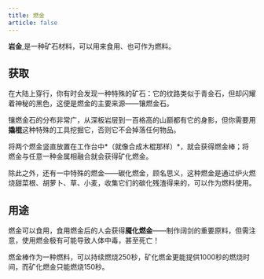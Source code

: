 ```yaml
---
title: 燃金
article: false
---
```

**岩金**,是一种矿石材料，可以用来食用、也可作为燃料。

## 获取
在大陆上穿行，你有时会发现一种特殊的矿石：它的纹路类似于青金石，但却闪耀着神秘的黑色，这便是燃金的主要来源——镶燃金石。

镶燃金石的分布非常广，从深板岩层到一百格高的山巅都有它的身影，但你需要用**撬棍**这种特殊的工具挖掘它，否则它不会掉落任何物品。

将两个燃金竖直放置在工作台中*（就像合成木棍那样）*，就会获得燃金棒；将燃金与任意一种金属相融合就会获得矿化燃金。

除此之外，还有一中特殊的燃金——碳化燃金，顾名思义，这种燃金是通过炉火燃烧甜菜根、胡萝卜、草、小麦，收集它们的碳化残渣得来的，可以作为燃料使用。

## 用途
燃金可以食用，食用燃金后的人会获得**魇化燃金**——制作阔剑的重要原料，但需注意，使用燃金极有可能导致人体中毒，甚至死亡！

燃金棒作为一种燃料，可以持续燃烧250秒，矿化燃金更能提供1000秒的燃烧时间，而矿化燃金只能燃烧150秒。